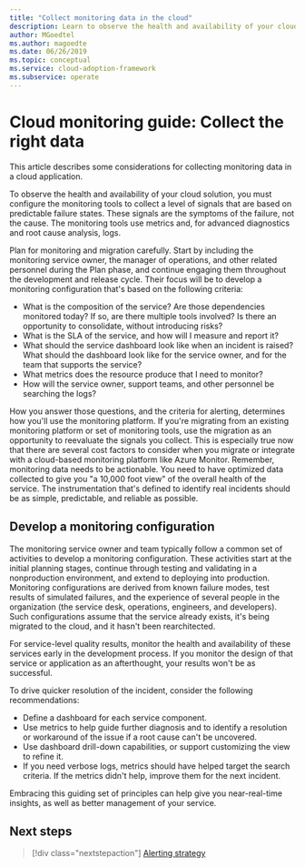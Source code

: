 ```yaml
---
title: "Collect monitoring data in the cloud"
description: Learn to observe the health and availability of your cloud solution to collect the right monitoring data.
author: MGoedtel
ms.author: magoedte
ms.date: 06/26/2019
ms.topic: conceptual
ms.service: cloud-adoption-framework
ms.subservice: operate
---
```


# Cloud monitoring guide: Collect the right data

This article describes some considerations for collecting monitoring data in a cloud application.

To observe the health and availability of your cloud solution, you must configure the monitoring tools to collect a level of signals that are based on predictable failure states. These signals are the symptoms of the failure, not the cause. The monitoring tools use metrics and, for advanced diagnostics and root cause analysis, logs.

Plan for monitoring and migration carefully. Start by including the monitoring service owner, the manager of operations, and other related personnel during the Plan phase, and continue engaging them throughout the development and release cycle. Their focus will be to develop a monitoring configuration that's based on the following criteria:

- What is the composition of the service? Are those dependencies monitored today? If so, are there multiple tools involved? Is there an opportunity to consolidate, without introducing risks?
- What is the SLA of the service, and how will I measure and report it?
- What should the service dashboard look like when an incident is raised? What should the dashboard look like for the service owner, and for the team that supports the service?
- What metrics does the resource produce that I need to monitor?
- How will the service owner, support teams, and other personnel be searching the logs?

How you answer those questions, and the criteria for alerting, determines how you'll use the monitoring platform. If you're migrating from an existing monitoring platform or set of monitoring tools, use the migration as an opportunity to reevaluate the signals you collect. This is especially true now that there are several cost factors to consider when you migrate or integrate with a cloud-based monitoring platform like Azure Monitor. Remember, monitoring data needs to be actionable. You need to have optimized data collected to give you "a 10,000 foot view" of the overall health of the service. The instrumentation that's defined to identify real incidents should be as simple, predictable, and reliable as possible.

## Develop a monitoring configuration

The monitoring service owner and team typically follow a common set of activities to develop a monitoring configuration. These activities start at the initial planning stages, continue through testing and validating in a nonproduction environment, and extend to deploying into production. Monitoring configurations are derived from known failure modes, test results of simulated failures, and the experience of several people in the organization (the service desk, operations, engineers, and developers). Such configurations assume that the service already exists, it's being migrated to the cloud, and it hasn't been rearchitected.

For service-level quality results, monitor the health and availability of these services early in the development process. If you monitor the design of that service or application as an afterthought, your results won't be as successful.

To drive quicker resolution of the incident, consider the following recommendations:

- Define a dashboard for each service component.
- Use metrics to help guide further diagnosis and to identify a resolution or workaround of the issue if a root cause can't be uncovered.
- Use dashboard drill-down capabilities, or support customizing the view to refine it.
- If you need verbose logs, metrics should have helped target the search criteria. If the metrics didn't help, improve them for the next incident.

Embracing this guiding set of principles can help give you near-real-time insights, as well as better management of your service.

## Next steps

> [!div class="nextstepaction"]
> [Alerting strategy](./alerting.md)
